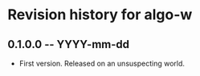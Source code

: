 # Revision history for algo-w

## 0.1.0.0 -- YYYY-mm-dd

* First version. Released on an unsuspecting world.

